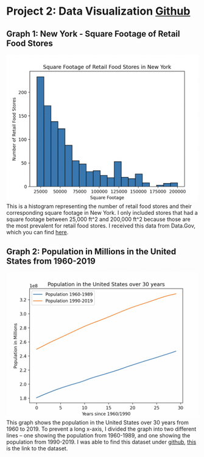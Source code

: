 # Project 2: Data Visualization [Github](https://github.com/mikeizbicki/cmc-csci040/tree/2022fall/project_02)
## Graph 1: New York - Square Footage of Retail Food Stores
![Retail Food Store](food.png)
This is a histogram representing the number of retail food stores and their corresponding square footage in New York. I only included stores that had a square footage between 25,000 ft^2 and 200,000 ft^2 because those are the most prevalent for retail food stores. I received this data from Data.Gov, which you can find [here](https://catalog.data.gov/dataset/retail-food-stores).



## Graph 2: Population in Millions in the United States from 1960-2019
![Population](pop.png)
This graph shows the population in the United States over 30 years from 1960 to 2019. To prevent a long x-axis, I divided the graph into two different lines – one showing the population from 1960-1989, and one showing the population from 1990-2019. I was able to find this dataset under [github](https://github.com/jdorfman/awesome-json-datasets#population), [this](http://api.worldbank.org/v2/countries/CHN/indicators/SP.POP.TOTL?per_page=5000&format=json) is the link to the dataset.